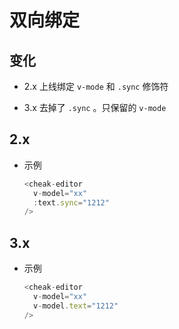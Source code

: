 # 双向绑定

## 变化

  - 2.x 上线绑定 `v-mode` 和 `.sync` 修饰符

  - 3.x 去掉了 `.sync` 。只保留的 `v-mode`

## 2.x

  - 示例

    ```js
    <cheak-editor
      v-model="xx"
      :text.sync="1212"
    />
    ```

## 3.x

  - 示例

    ```js
    <cheak-editor
      v-model="xx"
      v-model.text="1212"
    />
    ```
